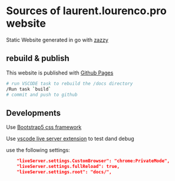 # Sources of laurent.lourenco.pro website

Static Website generated in go with [zazzy](https://github.com/larry868/zazzy)

## rebuild & publish

This website is published with [Github Pages](https://pages.github.com/)

```bash
# run VSCODE task to rebuild the /docs directory
/Run task `build`
# commit and push to github
```

## Developments 

Use [Bootstrap5 css framework](https://getbootstrap.com/)

Use [vscode live server extension](https://marketplace.visualstudio.com/items?itemName=ritwickdey.LiveServer) to test dand debug

use the following settings:
```json
    "liveServer.settings.CustomBrowser": "chrome:PrivateMode",
    "liveServer.settings.fullReload": true,
    "liveServer.settings.root": "docs/",
```



